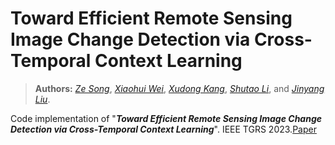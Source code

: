 # Toward Efficient Remote Sensing Image Change Detection via Cross-Temporal Context Learning
> **Authors:** 
> [*Ze Song*](https://scholar.google.com/citations?user=uatSii8AAAAJ&hl=zh-CN&oi=sra),
> [*Xiaohui Wei*](https://scholar.google.co.il/citations?user=Uq50h3gAAAAJ&hl=zh-CN),
> [*Xudong Kang*](https://scholar.google.com/citations?user=5XOeLZYAAAAJ&hl=en),
> [*Shutao Li*](https://scholar.google.com/citations?user=PlBq8n8AAAAJ&hl=en),
> and [*Jinyang Liu*](https://scholar.google.de/citations?user=PxUXOdsAAAAJ&hl=zh-CN&oi=ao).


Code implementation of "_**Toward Efficient Remote Sensing Image Change Detection via Cross-Temporal Context Learning**_".  IEEE TGRS 2023.[Paper](https://ieeexplore.ieee.org/abstract/document/10138342)

